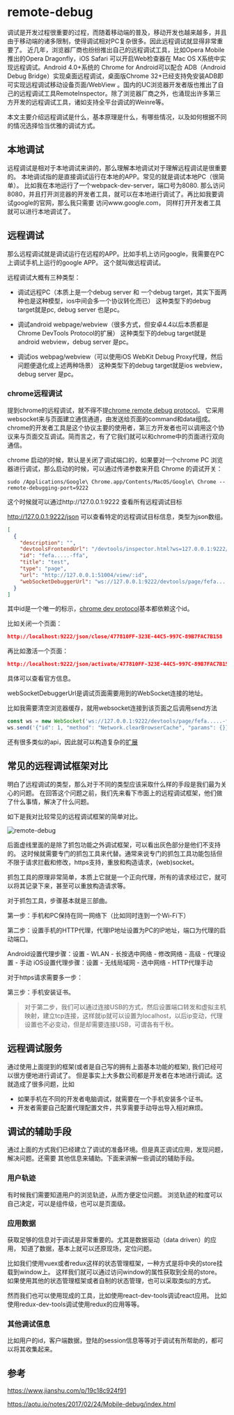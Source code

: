 # remote-debug
调试是开发过程很重要的过程，而随着移动端的普及，移动开发也越来越多，并且由于移动端的诸多限制，使得调试相对PC复杂很多。因此远程调试就显得非常重要了。
近几年，浏览器厂商也纷纷推出自己的远程调试工具，比如Opera Mobile 推出的Opera Dragonfly，iOS Safari 可以开启Web检查器在 Mac OS X系统中实现远程调试。Android 4.0+系统的 Chrome for Android可以配合 ADB（Android Debug Bridge）实现桌面远程调试，桌面版Chrome 32+已经支持免安装ADB即可实现远程调试移动设备页面/WebView 。国内的UC浏览器开发者版也推出了自己的远程调试工具RemoteInspector。除了浏览器厂商之外，也涌现出许多第三方开发的远程调试工具，诸如支持全平台调试的Weinre等。

本文主要介绍远程调试是什么，基本原理是什么，有哪些情况，以及如何根据不同的情况选择恰当优雅的调试方式。

## 本地调试
远程调试是相对于本地调试来讲的，那么理解本地调试对于理解远程调试是很重要的。
本地调试指的是直接调试运行在本地的APP。常见的就是调试本地PC（很简单）。
比如我在本地运行了一个webpack-dev-server，端口号为8080.
那么访问8080，并且打开浏览器的开发者工具，就可以在本地进行调试了。再比如我要调试google的官网，那么我只需要
访问www.google.com， 同样打开开发者工具就可以进行本地调试了。
## 远程调试
那么远程调试就是调试运行在远程的APP。比如手机上访问google，我需要在PC上调试手机上运行的google APP。
这个就叫做远程调试。

远程调试大概有三种类型：

* 调试远程PC（本质上是一个debug server 和 一个debug target，其实下面两种也是这种模型，ios中间会多一个协议转化而已）
这种类型下的debug target就是pc, debug server 也是pc。

* 调试android webpage/webview（很多方式，但安卓4.4以后本质都是Chrome DevTools Protocol的扩展）
这种类型下的debug target就是android webview，debug server 是pc。

* 调试ios webpag/webview（可以使用iOS WebKit Debug Proxy代理，然后问题便退化成上述两种场景）
这种类型下的debug target就是ios webview， debug server 是pc。

### chrome远程调试
提到chrome的远程调试，就不得不提[chrome remote debug protocol](https://developer.chrome.com/devtools/docs/debugger-protocol)。
它采用websocket来与页面建立通信通道，由发送给页面的command和data组成。chrome的开发者工具是这个协议主要的使用者，第三方开发者也可以调用这个协议来与页面交互调试。简而言之，有了它我们就可以和chrome中的页面进行双向通信。

chrome 启动的时候，默认是关闭了调试端口的，如果要对一个chrome PC 浏览器进行调试，那么启动的时候，可以通过传递参数来开启 Chrome 的调试开关：

```
sudo /Applications/Google\ Chrome.app/Contents/MacOS/Google\ Chrome --remote-debugging-port=9222
```

这个时候就可以通过http://127.0.0.1:9222 查看所有远程调试目标

http://127.0.0.1:9222/json 可以查看特定的远程调试目标信息，类型为json数组。
```json
[
  {
    "description": "",
    "devtoolsFrontendUrl": "/devtools/inspector.html?ws=127.0.0.1:9222/devtools/page/fefa.....-ffa",
    "id": "fefa.....-ffa",
    "title": "test",
    "type": "page",
    "url": "http://127.0.0.1:51004/view/:id",
    "webSocketDebuggerUrl": "ws://127.0.0.1:9222/devtools/page/fefa.....-ffa"
  }
]
```

其中id是一个唯一的标示，[chrome dev protocol](https://chromedevtools.github.io/devtools-protocol/)基本都依赖这个id。

比如关闭一个页面：

```json
http://localhost:9222/json/close/477810FF-323E-44C5-997C-89B7FAC7B158
```

再比如激活一个页面：

```json
http://localhost:9222/json/activate/477810FF-323E-44C5-997C-89B7FAC7B158
```
具体可以查看官方信息。

webSocketDebuggerUrl是调试页面需要用到的WebSocket连接的地址。

比如我需要清空浏览器缓存，就用websocket连接到该页面之后调用send方法
```js
const ws = new WebSocket('ws://127.0.0.1:9222/devtools/page/fefa.....-ffa')
ws.send('{"id": 1, "method": "Network.clearBrowserCache", "params": {}}')
```

还有很多类似的api，因此就可以构造复杂的[扩展](https://developer.chrome.com/extensions/samples)
## 常见的远程调试框架对比
明白了远程调试的类型，那么对于不同的类型应该采取什么样的手段是我们最为关心的问题。
在回答这个问题之前，我们先来看下市面上的远程调试框架，他们做了什么事情，解决了什么问题。

如下是我对比较常见的远程调试框架的简单对比。

![remote-debug](https://user-gold-cdn.xitu.io/2018/2/25/161cab2a2b8cc4cf?w=878&h=569&f=png&s=93455)

后面虚线里面的是除了抓包功能之外调试框架，可以看出灰色部分是他们不支持的。
这时候就需要专门的抓包工具来代替。通常来说专门的抓包工具功能包括但不限于请求拦截和修改，https支持，重放和构造请求，(web)socket。

抓包工具的原理非常简单，本质上它就是一个正向代理，所有的请求经过它，就可以将其记录下来，甚至可以重放构造请求等。

对于抓包工具，步骤基本就是三部曲。

第一步：手机和PC保持在同一网络下（比如同时连到一个Wi-Fi下）

第二步：设置手机的HTTP代理，代理IP地址设置为PC的IP地址，端口为代理的启动端口。

Android设置代理步骤：设置 - WLAN - 长按选中网络 - 修改网络 - 高级 - 代理设置 - 手动
iOS设置代理步骤：设置 - 无线局域网 - 选中网络 - HTTP代理手动

对于https请求需要多一步：

第三步：手机安装证书。

> 对于第二步，我们可以通过连接USB的方式，然后设置端口转发和虚拟主机映射，建立tcp连接，这样就ip就可以设置为localhost，以后ip变动，代理设置也不必变动，但是却需要连接USB，可谓各有千秋。
## 远程调试服务
通过使用上面提到的框架(或者是自己写的拥有上面基本功能的框架), 我们已经可以很方便地进行调试了。
但是事实上大多数公司都是开发者在本地进行调试。这就造成了很多问题，比如
* 如果手机在不同的开发者电脑调试，就需要在一个手机安装多个证书。
* 开发者需要自己配置代理配置文件，共享需要手动导出导入相对麻烦。
## 调试的辅助手段
通过上面的方式我们已经建立了调试的准备环境。但是真正调试应用，发现问题，解决问题。还需要
其他信息来辅助。下面来讲解一些调试的辅助手段。

### 用户轨迹

有时候我们需要知道用户的浏览轨迹，从而方便定位问题。
浏览轨迹的粒度可以自己决定，可以是组件级，也可以是页面级。
### 应用数据

获取足够的信息对于调试是非常重要的。尤其是数据驱动（data driven）的应用，
知道了数据，基本上就可以还原现场，定位问题。

比如我们使用vuex或者redux这样的状态管理框架，一种方式是将中央的store挂载到window上。
这样我们就可以通过访问window的属性获取到全局的store。
如果使用其他的状态管理框架或者自制的状态管理，也可以采取类似的方式。

然而我们也可以使用现成的工具，比如使用react-dev-tools调试react应用。
比如使用redux-dev-tools调试使用redux的应用等等。

### 其他调试信息

比如用户的id，客户端数据，登陆的session信息等等对于调试有所帮助的，都可以将其收集起来。

## 参考
https://www.jianshu.com/p/19c18c924f91

https://aotu.io/notes/2017/02/24/Mobile-debug/index.html

